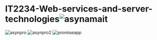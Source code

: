 # IT2234-Web-services-and-server-technologies![asynamait](https://github.com/user-attachments/assets/4a196722-12dc-45a3-ab59-cb5169ab232c)
![asynpro](https://github.com/user-attachments/assets/02cb4c00-fd91-4e46-8765-08af52c52292)
![asynpro2](https://github.com/user-attachments/assets/1c2e6e64-fcdd-48c8-9a78-2aa044504d9d)
![promiseapp](https://github.com/user-attachments/assets/c1153032-db36-4cd9-ab0d-c3a739144326)
